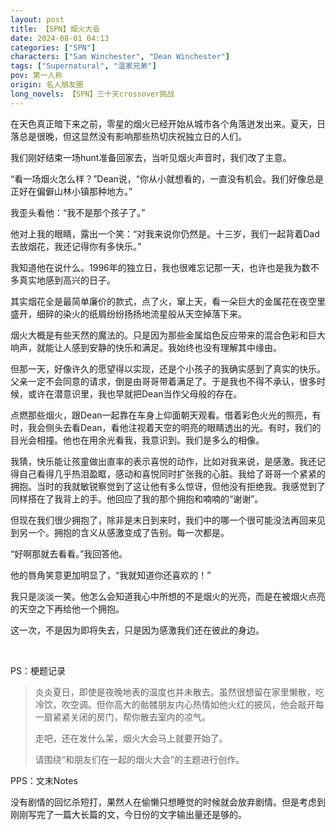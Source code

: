 ```yaml
---
layout: post
title: 【SPN】烟火大会
date: 2024-08-01 04:13
categories: ["SPN"]
characters: ["Sam Winchester", "Dean Winchester"]
tags: ["Supernatural", "温家兄弟"]
pov: 第一人称
origin: 名人朋友圈
long_novels: 【SPN】三十天crossover挑战
---
```


在天色真正暗下来之前，零星的烟火已经开始从城市各个角落迸发出来。夏天，日落总是很晚，但这显然没有影响那些热切庆祝独立日的人们。

我们刚好结束一场hunt准备回家去，当听见烟火声音时，我们改了主意。

“看一场烟火怎么样？”Dean说，“你从小就想看的，一直没有机会。我们好像总是正好在偏僻山林小镇那种地方。”

我歪头看他：“我不是那个孩子了。”

他对上我的眼睛，露出一个笑：“对我来说你仍然是。十三岁，我们一起背着Dad去放烟花，我还记得你有多快乐。”

我知道他在说什么。1996年的独立日，我也很难忘记那一天，也许也是我为数不多真实地感到高兴的日子。

其实烟花全是最简单廉价的款式，点了火，窜上天，看一朵巨大的金属花在夜空里盛开，细碎的染火的纸屑纷纷扬扬地流星般从天空掉落下来。

烟火大概是有些天然的魔法的。只是因为那些金属焰色反应带来的混合色彩和巨大响声，就能让人感到安静的快乐和满足。我始终也没有理解其中缘由。

但那一天，好像许久的愿望得以实现，还是个小孩子的我确实感到了真实的快乐。父亲一定不会同意的请求，倒是由哥哥带着满足了。于是我也不得不承认，很多时候，或许在潜意识里，我也早就把Dean当作父母般的存在。

点燃那些烟火，跟Dean一起靠在车身上仰面朝天观看。借着彩色火光的照亮，有时，我会侧头去看Dean，看他注视着天空的明亮的眼睛透出的光。有时，我们的目光会相撞。他也在用余光看我，我意识到。我们是多么的相像。

我猜，快乐能让孩童做出直率的表示喜悦的动作，比如对我来说，是感激。我还记得自己看得几乎热泪盈眶，感动和喜悦同时扩张我的心脏。我给了哥哥一个紧紧的拥抱。当时的我就敏锐察觉到了这让他有多么惊讶，但他没有拒绝我。我感觉到了同样搭在了我背上的手。他回应了我的那个拥抱和喃喃的“谢谢”。

但现在我们很少拥抱了，除非是末日到来时，我们中的哪一个很可能没法再回来见到另一个。拥抱的含义从感激变成了告别。每一次都是。

“好啊那就去看看。”我回答他。

他的唇角笑意更加明显了，“我就知道你还喜欢的！”

我只是淡淡一笑。他怎么会知道我心中所想的不是烟火的光亮，而是在被烟火点亮的天空之下再给他一个拥抱。

这一次，不是因为即将失去，只是因为感激我们还在彼此的身边。

<br>

PS：梗题记录

> 炎炎夏日，即使是夜晚地表的温度也并未散去。虽然很想留在家里懒散，吃冷饮，吹空调。但你高大的骷髅朋友内心热情如他火红的披风，他会敲开每一扇紧紧关闭的房门，帮你散去室内的凉气。
>
> 走吧，还在发什么呆，烟火大会马上就要开始了。
>
> 请围绕“和朋友们在一起的烟火大会”的主题进行创作。

PPS：文末Notes

没有剧情的回忆杀短打，果然人在偷懒只想睡觉的时候就会放弃剧情。但是考虑到刚刚写完了一篇大长篇的文，今日份的文字输出量还是够的。
